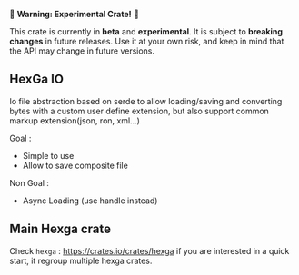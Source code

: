 🚧 **Warning: Experimental Crate!** 🚧

This crate is currently in **beta** and **experimental**.
It is subject to **breaking changes** in future releases.
Use it at your own risk, and keep in mind that the API may change in future versions.

## HexGa IO

Io file abstraction based on serde to allow loading/saving and converting bytes with a custom user define extension,
but also support common markup extension(json, ron, xml...)

Goal :
- Simple to use
- Allow to save composite file

Non Goal :
- Async Loading (use handle instead)

## Main Hexga crate

Check `hexga` : https://crates.io/crates/hexga if you are interested in a quick start, it regroup multiple hexga crates.